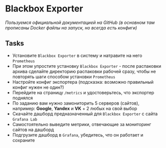 # Blackbox Exporter
_Пользуемся официальной документацией на GitHub (в основном там прописаны Docker файлы на запуск, но всегда есть конфиги)_

## Tasks

 - Установите `Blackbox Exporter` в систему и натравите на него `Prometheus`
 - При этом упростите установку `Blackbox Exporter` - после распаковки архива сделайте директорию распаковки рабочей сразу, чтобы не повторять шаги способом установки `Prometheus`
 - Настройте конфиг экспортера (подсказка: возможно правильный конфиг нужен не один?)
 - Перейдите на страницу `/metrics` и удостоверьтесь, что экспортер поднялся
 - По заданию вам нужно замониторить 5 серверов (сайтов), например: **Google**, **Yandex** и **VK** + 2 любых на свой выбор 
 - Скачайте дашборд предназначенный для `Blackbox Exporter` с сайта `Grafana Lab`
 - Самостоятельно выведите метрики, отвечающие за мониторинг сайтов на дашборд
 - Подгрузите дашборд в `Grafana`, убедитесь, что он работает и сохраните
